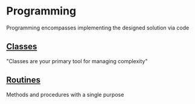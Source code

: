 # Programming

Programming encompasses implementing the designed solution via code

## [Classes](./classes/README.md)

"Classes are your primary tool for managing complexity"

## [Routines](./routines/README.md)

Methods and procedures with a single purpose
